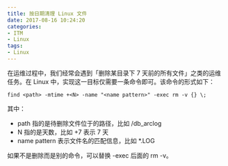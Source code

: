 ```yaml
---
title: 按日期清理 Linux 文件
date: 2017-08-16 10:24:20
categories:
- ITM
- Linux
tags:
- Linux
---
```

在运维过程中，我们经常会遇到「删除某目录下 7 天前的所有文件」之类的运维任务。在 Linux 中，实现这一目标仅需要一条命令即可。该命令的形式如下：

``` shell
find <path> -mtime +<N> -name "<name pattern>" -exec rm -v {} \;
```

其中：

* path 指的是待删除文件位于的路径，比如 /db_arclog
* N 指的是天数，比如 +7 表示 7 天
* name pattern 表示文件名的匹配信息，比如 *.LOG

如果不是删除而是别的命令，可以替换 -exec 后面的 rm -v。